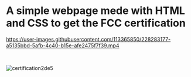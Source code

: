 # A simple webpage mede with HTML and CSS to get the FCC certification


https://user-images.githubusercontent.com/113365850/228283177-a5135bbd-5afb-4c40-b15e-afe2475f7f39.mp4

<br/>

![certification2de5](https://user-images.githubusercontent.com/113365850/228283887-e85582a7-c961-4e0b-a47f-fa44bf19b2c4.PNG)
